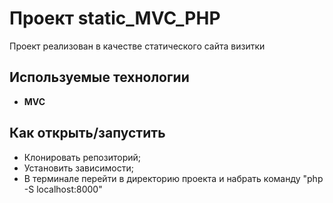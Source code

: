 # Проект **static_MVC_PHP**

Проект реализован в качестве статического сайта визитки

## Используемые технологии

* **MVC**

## Как открыть/запустить

* Клонировать репозиторий;
* Установить зависимости;
* В терминале  перейти в директорию проекта и набрать команду "php -S localhost:8000"
